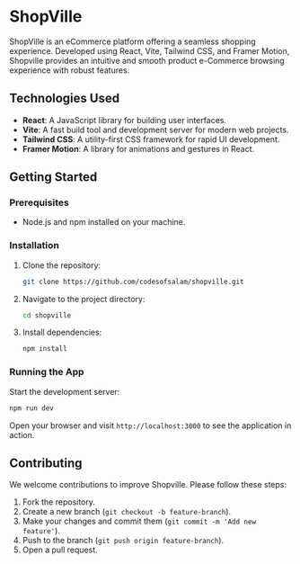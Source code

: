 # ShopVille

ShopVille is an eCommerce platform offering a seamless shopping experience. Developed using React, Vite, Tailwind CSS, and Framer Motion, Shopville provides an intuitive and smooth product e-Commerce browsing experience with robust features.


## Technologies Used

- **React**: A JavaScript library for building user interfaces.
- **Vite**: A fast build tool and development server for modern web projects.
- **Tailwind CSS**: A utility-first CSS framework for rapid UI development.
- **Framer Motion**: A library for animations and gestures in React.

## Getting Started

### Prerequisites

- Node.js and npm installed on your machine.

### Installation

1. Clone the repository:
   ```bash
   git clone https://github.com/codesofsalam/shopville.git
   ```
2. Navigate to the project directory:
   ```bash
   cd shopville
   ```
3. Install dependencies:
   ```bash
   npm install
   ```

### Running the App

Start the development server:
```bash
npm run dev
```

Open your browser and visit `http://localhost:3000` to see the application in action.

## Contributing

We welcome contributions to improve Shopville. Please follow these steps:

1. Fork the repository.
2. Create a new branch (`git checkout -b feature-branch`).
3. Make your changes and commit them (`git commit -m 'Add new feature'`).
4. Push to the branch (`git push origin feature-branch`).
5. Open a pull request.
